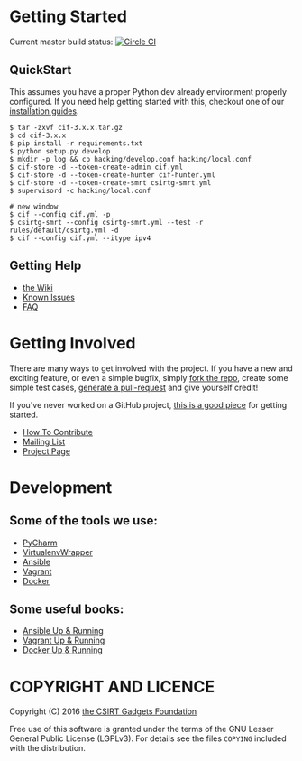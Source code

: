 # Getting Started
Current master build status: [![Circle CI](https://circleci.com/gh/csirtgadgets/bearded-avenger.svg?style=svg&circle-token=e08a0a7ec010e17feb6724dbbc93ce584b9868cd)](https://circleci.com/gh/csirtgadgets/bearded-avenger)

## QuickStart
This assumes you have a proper Python dev already environment properly configured. If you need help getting started with this, checkout one of our [installation guides](Ubuntu14LTS).

```
$ tar -zxvf cif-3.x.x.tar.gz
$ cd cif-3.x.x
$ pip install -r requirements.txt
$ python setup.py develop
$ mkdir -p log && cp hacking/develop.conf hacking/local.conf
$ cif-store -d --token-create-admin cif.yml
$ cif-store -d --token-create-hunter cif-hunter.yml
$ cif-store -d --token-create-smrt csirtg-smrt.yml
$ supervisord -c hacking/local.conf

# new window
$ cif --config cif.yml -p
$ csirtg-smrt --config csirtg-smrt.yml --test -r rules/default/csirtg.yml -d
$ cif --config cif.yml --itype ipv4
```

## Getting Help
 * [the Wiki](https://github.com/csirtgadgets/bearded-avenger/wiki)
 * [Known Issues](https://github.com/csirtgadgets/bearded-avenger/issues?labels=bug&state=open) 
 * [FAQ](https://github.com/csirtgadgets/bearded-avenger/issues?labels=faq)

# Getting Involved
There are many ways to get involved with the project. If you have a new and exciting feature, or even a simple bugfix, simply [fork the repo](https://help.github.com/articles/fork-a-repo), create some simple test cases, [generate a pull-request](https://help.github.com/articles/using-pull-requests) and give yourself credit!

If you've never worked on a GitHub project, [this is a good piece](https://guides.github.com/activities/contributing-to-open-source) for getting started.

* [How To Contribute](contributing.md)  
* [Mailing List](https://groups.google.com/forum/#!forum/ci-framework)  
* [Project Page](http://csirtgadgets.org/collective-intelligence-framework/)

# Development
## Some of the tools we use:

* [PyCharm](https://www.jetbrains.com/pycharm/)
* [VirtualenvWrapper](https://virtualenvwrapper.readthedocs.org/en/latest/)
* [Ansible](http://ansible.com)
* [Vagrant](https://www.vagrantup.com/)
* [Docker](https://docker.io)

## Some useful books:

* [Ansible Up & Running](http://www.amazon.com/Ansible-Up-Running-Lorin-Hochstein/dp/1491915323/ref=sr_1_1?ie=UTF8&qid=1450109562&sr=8-1&keywords=ansible+up+and+running)
* [Vagrant Up & Running](http://www.amazon.com/Vagrant-Up-Running-Mitchell-Hashimoto/dp/1449335837/ref=sr_1_3?ie=UTF8&qid=1450109562&sr=8-3&keywords=ansible+up+and+running)
* [Docker Up & Running](http://www.amazon.com/Docker-Up-Running-Karl-Matthias/dp/1491917571/ref=sr_1_2?ie=UTF8&qid=1450109562&sr=8-2&keywords=ansible+up+and+running)


# COPYRIGHT AND LICENCE

Copyright (C) 2016 [the CSIRT Gadgets Foundation](http://csirtgadgets.org)

Free use of this software is granted under the terms of the GNU Lesser General Public License (LGPLv3). For details see the files `COPYING` included with the distribution.
